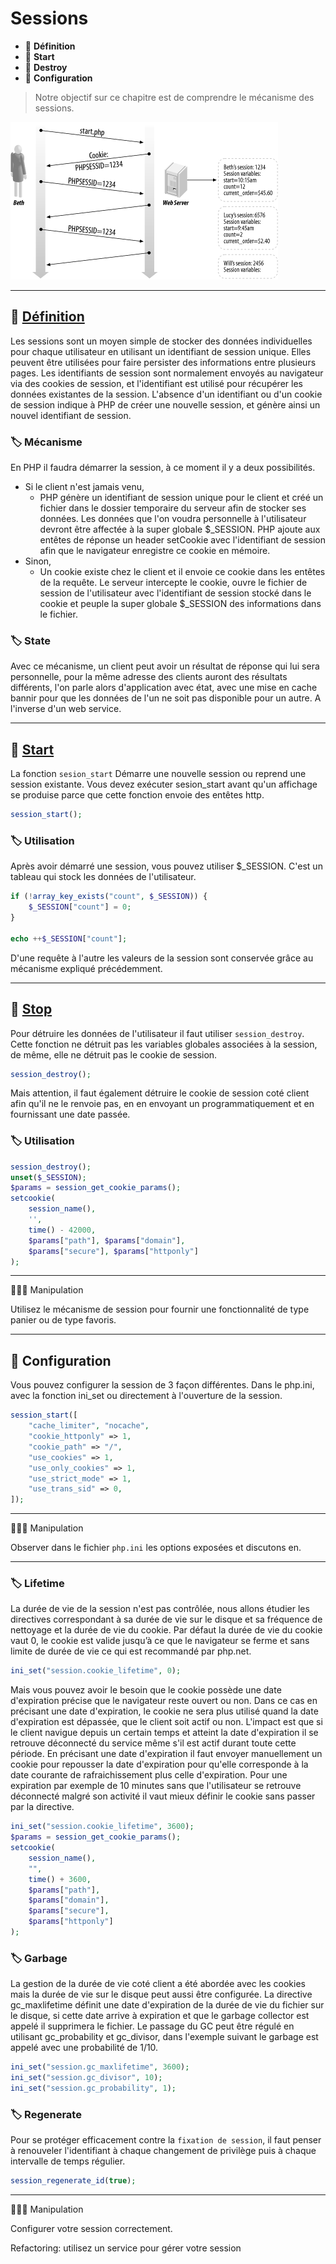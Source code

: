 # Sessions

*  🔖 **Définition**
*  🔖 **Start**
*  🔖 **Destroy**
*  🔖 **Configuration**

> Notre objectif sur ce chapitre est de comprendre le mécanisme des sessions.

![image](https://raw.githubusercontent.com/seeren-training/PHP/master/wiki/resources/session.gif)

___

## 📑 [Définition](https://www.php.net/manual/fr/reserved.variables.session.php)

 Les sessions sont un moyen simple de stocker des données individuelles pour chaque utilisateur en utilisant un identifiant de session unique. Elles peuvent être utilisées pour faire persister des informations entre plusieurs pages. Les identifiants de session sont normalement envoyés au navigateur via des cookies de session, et l'identifiant est utilisé pour récupérer les données existantes de la session. L'absence d'un identifiant ou d'un cookie de session indique à PHP de créer une nouvelle session, et génère ainsi un nouvel identifiant de session. 

### 🏷️ **Mécanisme**

En PHP il faudra démarrer la session, à ce moment il y a deux possibilités. 
* Si le client n'est jamais venu, 
    * PHP génère un identifiant de session unique pour le client et créé un fichier dans le dossier temporaire du serveur afin de stocker ses données. Les données que l'on voudra personnelle à l'utilisateur devront être affectée à la super globale $_SESSION. PHP ajoute aux entêtes de réponse un header setCookie avec l'identifiant de session afin que le navigateur enregistre ce cookie en mémoire.
* Sinon,
    * Un cookie existe chez le client et il envoie ce cookie dans les entêtes de la requête. Le serveur intercepte le cookie, ouvre le fichier de session de l'utilisateur avec l'identifiant de session stocké dans le cookie et peuple la super globale $_SESSION des informations dans le fichier.

### 🏷️ **State**

Avec ce mécanisme, un client peut avoir un résultat de réponse qui lui sera personnelle, pour la même adresse des clients auront des résultats différents, l'on parle alors d'application avec état, avec une mise en cache  bannir pour que les données de l'un ne soit pas disponible pour un autre. A l'inverse d'un web service.

___

## 📑 [Start](https://www.php.net/manual/fr/function.session-start.php)

La fonction `sesion_start` Démarre une nouvelle session ou reprend une session existante. Vous devez exécuter sesion_start avant qu'un affichage se produise parce que cette fonction envoie des entêtes http.

```php
session_start();
```

### 🏷️ **Utilisation**

Après avoir démarré une session, vous pouvez utiliser $_SESSION. C'est un tableau qui stock les données de l'utilisateur.

```php
if (!array_key_exists("count", $_SESSION)) {
    $_SESSION["count"] = 0;
}

echo ++$_SESSION["count"];
```

D'une requête à l'autre les valeurs de la session sont conservée grâce au mécanisme expliqué précédemment.

___

## 📑 [Stop](https://www.php.net/manual/fr/function.session-destroy.php)

Pour détruire les données de l'utilisateur il faut utiliser `session_destroy`. Cette fonction ne détruit pas les variables globales associées à la session, de même, elle ne détruit pas le cookie de session.

```php
session_destroy();
```

Mais attention, il faut également détruire le cookie de session coté client afin qu'il ne le renvoie pas, en en envoyant un programmatiquement et en fournissant une date passée.

### 🏷️ **Utilisation**

```php
session_destroy();
unset($_SESSION);
$params = session_get_cookie_params();
setcookie(
    session_name(),
    '',
    time() - 42000,
    $params["path"], $params["domain"],
    $params["secure"], $params["httponly"]
);
```

___

👨🏻‍💻 Manipulation

Utilisez le mécanisme de session pour fournir une fonctionnalité de type panier ou de type favoris.

___

## 📑 Configuration

Vous pouvez configurer la session de 3 façon différentes. Dans le php.ini, avec la fonction ini_set ou directement à l'ouverture de la session.

```php
session_start([
    "cache_limiter", "nocache",
    "cookie_httponly" => 1,
    "cookie_path" => "/",
    "use_cookies" => 1,
    "use_only_cookies" => 1,
    "use_strict_mode" => 1,
    "use_trans_sid" => 0,
]);
```
___

👨🏻‍💻 Manipulation

Observer dans le fichier `php.ini` les options exposées et discutons en.

___


### 🏷️ **Lifetime**

La durée de vie de la session n'est pas contrôlée, nous allons étudier les directives correspondant à sa durée de vie sur le disque et sa fréquence de nettoyage et la durée de vie du cookie. Par défaut la durée de vie du cookie vaut 0, le cookie est valide jusqu’à ce que le navigateur se ferme et sans limite de durée de vie ce qui est recommandé par php.net.

```php
ini_set("session.cookie_lifetime", 0); 
```

Mais vous pouvez avoir le besoin que le cookie possède une date d'expiration précise que le navigateur reste ouvert ou non. Dans ce cas en précisant une date d'expiration, le cookie ne sera plus utilisé quand la date d'expiration est dépassée, que le client soit actif ou non. L'impact est que si le client navigue depuis un certain temps et atteint la date d'expiration il se retrouve déconnecté du service même s'il est actif durant toute cette période. En précisant une date d'expiration il faut envoyer manuellement un cookie pour repousser la date d'expiration pour qu'elle corresponde à la date courante de rafraichissement plus celle d'expiration. Pour une expiration par exemple de 10 minutes sans que l'utilisateur se retrouve déconnecté malgré son activité il vaut mieux définir le cookie sans passer par la directive.

```php
ini_set("session.cookie_lifetime", 3600);
$params = session_get_cookie_params();
setcookie(
    session_name(),
    "",
    time() + 3600,
    $params["path"],
    $params["domain"],
    $params["secure"],
    $params["httponly"]
); 
```

### 🏷️ **Garbage**

La gestion de la durée de vie coté client a été abordée avec les cookies mais la durée de vie sur le disque peut aussi être configurée. La directive gc_maxlifetime définit une date d'expiration de la durée de vie du fichier sur le disque, si cette date arrive à expiration et que le garbage collector est appelé il supprimera le fichier. Le passage du GC peut être régulé en utilisant gc_probability et gc_divisor, dans l'exemple suivant le garbage est appelé avec une probabilité de 1/10.

```php
ini_set("session.gc_maxlifetime", 3600);
ini_set("session.gc_divisor", 10);
ini_set("session.gc_probability", 1);
```

### 🏷️ **Regenerate**

Pour se protéger efficacement contre la `fixation de session`, il faut penser à renouveler l'identifiant à chaque changement de privilège puis à chaque intervalle de temps régulier.

```php
session_regenerate_id(true);
```

___

👨🏻‍💻 Manipulation

Configurer votre session correctement.

Refactoring: utilisez un service pour gérer votre session
